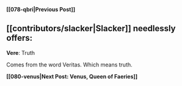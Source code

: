 **[[078-qbri|Previous Post]]**
## [[contributors/slacker|Slacker]] needlessly offers:

**Vere**: Truth

Comes from the word Veritas. Which means truth.

**[[080-venus|Next Post: Venus, Queen of Faeries]]**
